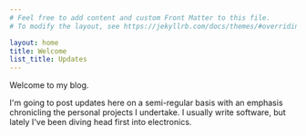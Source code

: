 ```yaml
---
# Feel free to add content and custom Front Matter to this file.
# To modify the layout, see https://jekyllrb.com/docs/themes/#overriding-theme-defaults

layout: home
title: Welcome
list_title: Updates
---
```


Welcome to my blog. 

I'm going to post updates here on a semi-regular basis with an emphasis chronicling the personal projects I undertake. I usually write software, but lately I've been diving head first into electronics.
